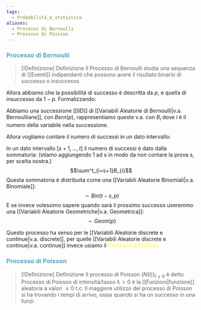 ```yaml
---
tags:
  - Probabilità_e_statistica
aliases:
  - Processo di Bernoulli
  - Processo di Poisson
---
```

### <font color="#4bacc6">Processo di Bernoulli</font>

>[!Definizione]  Definizione
>Il Processo di Bernoulli studia una sequenza di [[Eventi]] indipendenti che possono avere il risultato binario di successo o insuccesso.


Allora abbiamo che la possibilità di successo è descritta da $p$, e quella di insuccesso da $1-p$.
Formalizzando:

Abbiamo una successione [[IID]] di [[Variabili Aleatorie di Bernoulli|v.a. Bernoulliane]], con $Bern(p)$, rappresentiamo queste v.a. con $B_{i}$ dove $i$ è il numero della variabile nella successione.

Allora vogliamo contare il numero di successi in un dato intervallo:

In un dato intervallo $[s+1,\dots,t]$ il numero di successi è dato dalla sommatoria: (stiamo aggiungendo 1 ad s in modo da non contare la prova s, per scelta nostra.)
$$\sum^t_{i=s+1}B_{i}$$
Questa sommatoria è distribuita come una [[Variabili Aleatorie Binomiali|v.a. Binomiale]]:
$$\sim Bin(t-s,p)$$
E se invece volessimo sapere quando sarà il prossimo successo useremmo una [[Variabili Aleatorie Geometriche|v.a. Geometrica]]:
$$\sim Geom(p)$$

Questo processo ha senso per le [[Variabili Aleatorie discrete e continue|v.a. discrete]], per quelle [[Variabili Aleatorie discrete e continue|v.a. continue]] invece usiamo il <font color="#ffff00">Processo di Poisson</font>

### <font color="#4bacc6">Processo di Poisson</font>

>[!Definizione]  Definizione
>Il processo di Poisson $(N(t))_{t\geq 0}$ è detto Processo di Poisson di intensità/tasso $\lambda>0$ è la [[Funzioni|funzione]] aleatoria a valori $\geq 0$ t.c:
>Il maggiore utilizzo del processo di Poisson si ha trovando i tempi di arrivo, ossia quando si ha un successo in una funzi

